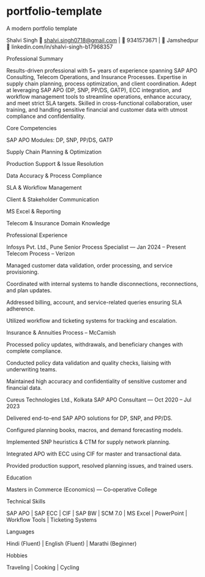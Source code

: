 # portfolio-template
A modern portfolio template

Shalvi Singh
📧 shalvi.singh0718@gmail.com | 📱 9341573671 | 📍 Jamshedpur
🔗 linkedin.com/in/shalvi-singh-b17968357

Professional Summary

Results-driven professional with 5+ years of experience spanning SAP APO Consulting, Telecom Operations, and Insurance Processes. Expertise in supply chain planning, process optimization, and client coordination. Adept at leveraging SAP APO (DP, SNP, PP/DS, GATP), ECC integration, and workflow management tools to streamline operations, enhance accuracy, and meet strict SLA targets. Skilled in cross-functional collaboration, user training, and handling sensitive financial and customer data with utmost compliance and confidentiality.

Core Competencies

SAP APO Modules: DP, SNP, PP/DS, GATP

Supply Chain Planning & Optimization

Production Support & Issue Resolution

Data Accuracy & Process Compliance

SLA & Workflow Management

Client & Stakeholder Communication

MS Excel & Reporting

Telecom & Insurance Domain Knowledge

Professional Experience

Infosys Pvt. Ltd., Pune
Senior Process Specialist — Jan 2024 – Present
Telecom Process – Verizon

Managed customer data validation, order processing, and service provisioning.

Coordinated with internal systems to handle disconnections, reconnections, and plan updates.

Addressed billing, account, and service-related queries ensuring SLA adherence.

Utilized workflow and ticketing systems for tracking and escalation.

Insurance & Annuities Process – McCamish

Processed policy updates, withdrawals, and beneficiary changes with complete compliance.

Conducted policy data validation and quality checks, liaising with underwriting teams.

Maintained high accuracy and confidentiality of sensitive customer and financial data.

Cureus Technologies Ltd., Kolkata
SAP APO Consultant — Oct 2020 – Jul 2023

Delivered end-to-end SAP APO solutions for DP, SNP, and PP/DS.

Configured planning books, macros, and demand forecasting models.

Implemented SNP heuristics & CTM for supply network planning.

Integrated APO with ECC using CIF for master and transactional data.

Provided production support, resolved planning issues, and trained users.

Education

Masters in Commerce (Economics) — Co‑operative College

Technical Skills

SAP APO | SAP ECC | CIF | SAP BW | SCM 7.0 | MS Excel | PowerPoint | Workflow Tools | Ticketing Systems

Languages

Hindi (Fluent) | English (Fluent) | Marathi (Beginner)

Hobbies

Traveling | Cooking | Cycling